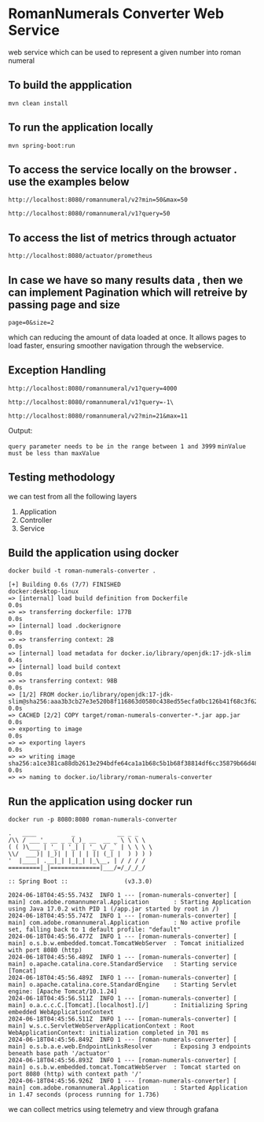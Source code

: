 # RomanNumerals Converter Web Service 
web service which can be used to represent a given number into roman numeral


## To build the appplication
`mvn clean install`

## To run the application locally
`mvn spring-boot:run`

## To access the service locally on the browser . use the examples below

`http://localhost:8080/romannumeral/v2?min=50&max=50`

`http://localhost:8080/romannumeral/v1?query=50`

## To access the list of metrics through actuator
`http://localhost:8080/actuator/prometheus`

## In case we have so many results data , then we can implement Pagination which will retreive by passing page and size 
`page=0&size=2`

which can reducing the amount of data loaded at once. It allows pages to load faster, ensuring smoother navigation through the webservice.

## Exception Handling

`http://localhost:8080/romannumeral/v1?query=4000`

`http://localhost:8080/romannumeral/v1?query=-1\`

`http://localhost:8080/romannumeral/v2?min=21&max=11`

Output:

`query parameter needs to be in the range between 1 and 3999`
`minValue must be less than maxValue`

## Testing methodology

we can test from all the following layers
1. Application   
2. Controller 
3. Service

## Build the application using docker

`docker build -t roman-numerals-converter .`

```
[+] Building 0.6s (7/7) FINISHED                                                                                                                                                                                                docker:desktop-linux
=> [internal] load build definition from Dockerfile                                                                                                                                                                                            0.0s
=> => transferring dockerfile: 177B                                                                                                                                                                                                            0.0s
=> [internal] load .dockerignore                                                                                                                                                                                                               0.0s
=> => transferring context: 2B                                                                                                                                                                                                                 0.0s
=> [internal] load metadata for docker.io/library/openjdk:17-jdk-slim                                                                                                                                                                          0.4s
=> [internal] load build context                                                                                                                                                                                                               0.0s
=> => transferring context: 98B                                                                                                                                                                                                                0.0s
=> [1/2] FROM docker.io/library/openjdk:17-jdk-slim@sha256:aaa3b3cb27e3e520b8f116863d0580c438ed55ecfa0bc126b41f68c3f62f9774                                                                                                                    0.0s
=> CACHED [2/2] COPY target/roman-numerals-converter-*.jar app.jar                                                                                                                                                                             0.0s
=> exporting to image                                                                                                                                                                                                                          0.0s
=> => exporting layers                                                                                                                                                                                                                         0.0s
=> => writing image sha256:a1ce381ca88db2613e294bdfe64ca1a1b68c5b1b68f38814df6cc35879b66d48                                                                                                                                                    0.0s
=> => naming to docker.io/library/roman-numerals-converter
```


## Run the application using docker run
`
docker run -p 8080:8080 roman-numerals-converter
`

```
.   ____          _            __ _ _
/\\ / ___'_ __ _ _(_)_ __  __ _ \ \ \ \
( ( )\___ | '_ | '_| | '_ \/ _` | \ \ \ \
\\/  ___)| |_)| | | | | || (_| |  ) ) ) )
'  |____| .__|_| |_|_| |_\__, | / / / /
=========|_|==============|___/=/_/_/_/

:: Spring Boot ::                (v3.3.0)

2024-06-18T04:45:55.743Z  INFO 1 --- [roman-numerals-converter] [           main] com.adobe.romannumeral.Application       : Starting Application using Java 17.0.2 with PID 1 (/app.jar started by root in /)
2024-06-18T04:45:55.747Z  INFO 1 --- [roman-numerals-converter] [           main] com.adobe.romannumeral.Application       : No active profile set, falling back to 1 default profile: "default"
2024-06-18T04:45:56.477Z  INFO 1 --- [roman-numerals-converter] [           main] o.s.b.w.embedded.tomcat.TomcatWebServer  : Tomcat initialized with port 8080 (http)
2024-06-18T04:45:56.489Z  INFO 1 --- [roman-numerals-converter] [           main] o.apache.catalina.core.StandardService   : Starting service [Tomcat]
2024-06-18T04:45:56.489Z  INFO 1 --- [roman-numerals-converter] [           main] o.apache.catalina.core.StandardEngine    : Starting Servlet engine: [Apache Tomcat/10.1.24]
2024-06-18T04:45:56.511Z  INFO 1 --- [roman-numerals-converter] [           main] o.a.c.c.C.[Tomcat].[localhost].[/]       : Initializing Spring embedded WebApplicationContext
2024-06-18T04:45:56.511Z  INFO 1 --- [roman-numerals-converter] [           main] w.s.c.ServletWebServerApplicationContext : Root WebApplicationContext: initialization completed in 701 ms
2024-06-18T04:45:56.849Z  INFO 1 --- [roman-numerals-converter] [           main] o.s.b.a.e.web.EndpointLinksResolver      : Exposing 3 endpoints beneath base path '/actuator'
2024-06-18T04:45:56.893Z  INFO 1 --- [roman-numerals-converter] [           main] o.s.b.w.embedded.tomcat.TomcatWebServer  : Tomcat started on port 8080 (http) with context path '/'
2024-06-18T04:45:56.926Z  INFO 1 --- [roman-numerals-converter] [           main] com.adobe.romannumeral.Application       : Started Application in 1.47 seconds (process running for 1.736)
```

we can collect metrics using telemetry and view through grafana


